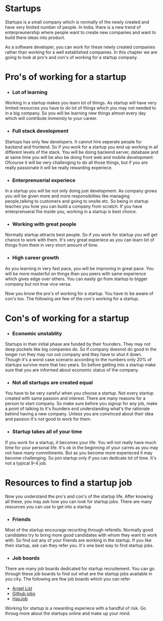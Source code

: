 # Startups

Startups is a small company which is normally of the newly created and have very limited number of people. In India, there is a new trend of enterpreunership where people want to create new companies and want to build there ideas into product.

As a software developer, you can work for these newly created companies rather than working for a well established companies. In this chapter we are going to look at pro's and con's of working for a startup company.

# Pro's of working for a startup

* ### Lot of learning

Working in a startup makes you learn lot of things. As startup will have very limited resources you have to do lot of things which you may not needed to in a big company. So you will be learning new things almost every day which will contribute immensly to your career.

* ### Full stack development

Startups has only few developers. It cannot hire seperate people for backend and frontend. So if you work for a startup you end up working in all different levels of the stack. You will be doing backend server, database and at same time you will be also be doing front web and mobile development. Ofcourse it will be very challenging to do all those things, but if you are really passionate it will be really rewarding experiece.

* ### Enterprenuerial experiece

In a startup you will be not only doing just development. As company grows you will be given more and more responsibilites like managing people,talking to customers and going to onsite etc. So being in startup teaches you how you can build a company from scratch. If you have enterprenueral fire inside you, working in a startup is best choice.

* ### Working with great people

Normally startup attracts best people. So if you work for startup you will get chance to work with them. It's very great experiece as you can learn lot of things from them in very short amount of time.


* ### High career growth

As you learning in very fast pace, you will be improving in great pace. You will be more masterful on things than you peers with same experience which gives edge over others. You can easily go from startup to bigger company but not true vice versa.


Now you know the pro's of working for a startup. You have to be aware of con's too. The following are few of the con's working for a startup.

# Con's of working for a startup

* ### Economic unstablity

Startups in their initial phase are funded by their founders. They may not deep pockets like big companies do. So if company doesnot do good in the longer run they may run out company and they have to shut it down. Though it's a worst case scenario according to the numbers only 20% of startups survive more that two years. So before getting into a startup make sure that you are informed about economic status of the company.

* ### Not all startups are created equal

You have to be very careful when you choose a startup. Not every startup created with same passion and interest. There are many reasons for a person to start company. So make sure before you signup for any job, make a point of talking to it's founders and understanding what's the rationale behind having a new company. Unless you are convinced about their idea and passion it's not good to work for them.

* ### Startup takes all of your time

If you work for a startup, it becomes your life. You will not really have much time for your personal life. It's ok in the beginning of your carres as you may not have many commitments. But as you become more experieced it may become challenging. So join startup only if you can dedicate lot of time. It's not a typical 9-4 job.


# Resources to find a startup job

Now you understand the pro's and con's of the startup life. After knowing all these, you may ask how you can look for startup jobs. There are many resources you can use to get into a startup


* ### Friends

Most of the startup encourage recuriting through referells. Normally good candidates try to bring more good candidates with whom they want to work with. So find out any of your friends are working in the startup. If you like their startup, ask can they refer you. It's one best way to find startup jobs.

* ### Job boards

There are many job boards dedicated for startup recruitement. You can go through these job boards to find out what are the startup jobs available in you city. The following are few job boards which you can refer

  * [Angel List](https://angel.co/jobs)
  * [Github jobs](https://jobs.github.com/)
  * [HasJob](https://hasjob.co/)


Working for startup is a rewarding experiece with a handful of risk. Go throug more about the startups online and make up your mind.








